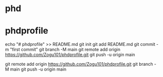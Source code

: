 # phd
# phdprofile

echo "# phdprofile" >> README.md
git init
git add README.md
git commit -m "first commit"
git branch -M main
git remote add origin https://github.com/Zogu101/phdprofile.git
git push -u origin main

git remote add origin https://github.com/Zogu101/phdprofile.git
git branch -M main
git push -u origin main